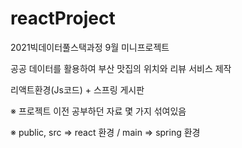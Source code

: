 # reactProject
2021빅데이터풀스택과정 9월 미니프로젝트

공공 데이터를 활용하여 부산 맛집의 위치와 리뷰 서비스 제작

리액트환경(Js코드) + 스프링 게시판 

※ 프로젝트 이전 공부하던 자료 몇 가지 섞여있음

※ public, src => react 환경 / main => spring 환경
